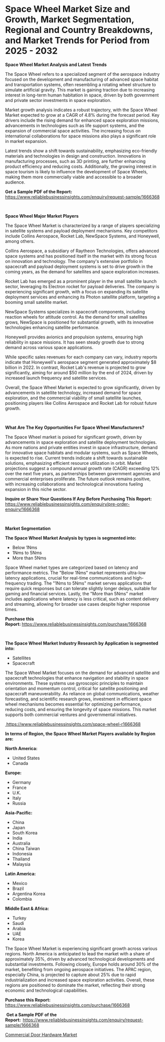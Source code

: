 <p><h1>Space Wheel Market Size and Growth, Market Segmentation, Regional and Country Breakdowns, and Market Trends for Period from 2025 -  2032</h1></p><p><strong>Space Wheel Market Analysis and Latest Trends</strong></p>
<p><p>The Space Wheel refers to a specialized segment of the aerospace industry focused on the development and manufacturing of advanced space habitat and transportation systems, often resembling a rotating wheel structure to simulate artificial gravity. This market is gaining traction due to increasing interest in long-term human habitation in space, driven by both government and private sector investments in space exploration.</p><p>Market growth analysis indicates a robust trajectory, with the Space Wheel Market expected to grow at a CAGR of 4.8% during the forecast period. Key drivers include the rising demand for enhanced space exploration missions, advancements in technologies such as life support systems, and the expansion of commercial space activities. The increasing focus on international collaborations for space missions also plays a significant role in market expansion.</p><p>Latest trends show a shift towards sustainability, emphasizing eco-friendly materials and technologies in design and construction. Innovations in manufacturing processes, such as 3D printing, are further enhancing product efficiency and reducing costs. Additionally, the growing interest in space tourism is likely to influence the development of Space Wheels, making them more commercially viable and accessible to a broader audience.</p></p>
<p><strong>Get a Sample PDF of the Report:&nbsp;</strong> <a href="https://www.reliablebusinessinsights.com/enquiry/request-sample/1666368?utm_campaign=1720&utm_medium=2&utm_source=Github&utm_content=ia&utm_term=23022025&utm_id=space-wheel">https://www.reliablebusinessinsights.com/enquiry/request-sample/1666368</a></p>
<p>&nbsp;</p>
<p><strong>Space Wheel Major Market Players</strong></p>
<p><p>The Space Wheel Market is characterized by a range of players specializing in satellite systems and payload deployment mechanisms. Key competitors include Collins Aerospace, Rocket Lab, NewSpace Systems, and Honeywell, among others.</p><p>Collins Aerospace, a subsidiary of Raytheon Technologies, offers advanced space systems and has positioned itself in the market with its strong focus on innovation and technology. The company's extensive portfolio in spacecraft and payload deployment systems is set to drive growth in the coming years, as the demand for satellites and space exploration increases.</p><p>Rocket Lab has emerged as a prominent player in the small satellite launch sector, leveraging its Electron rocket for payload deliveries. The company is experiencing significant growth, with a focus on expanding its satellite deployment services and enhancing its Photon satellite platform, targeting a booming small satellite market.</p><p>NewSpace Systems specializes in spacecraft components, including reaction wheels for attitude control. As the demand for small satellites grows, NewSpace is positioned for substantial growth, with its innovative technologies enhancing satellite performance.</p><p>Honeywell provides avionics and propulsion systems, ensuring high reliability in space missions. It has seen steady growth due to strong demand across various space applications.</p><p>While specific sales revenues for each company can vary, industry reports indicate that Honeywell's aerospace segment generated approximately $8 billion in 2022. In contrast, Rocket Lab's revenue is projected to grow significantly, aiming for around $50 million by the end of 2024, driven by increased launch frequency and satellite services.</p><p>Overall, the Space Wheel Market is expected to grow significantly, driven by advancements in satellite technology, increased demand for space exploration, and the commercial viability of small satellite launches, positioning players like Collins Aerospace and Rocket Lab for robust future growth.</p></p>
<p>&nbsp;</p>
<p><strong>What Are The Key Opportunities For Space Wheel Manufacturers?</strong></p>
<p><p>The Space Wheel market is poised for significant growth, driven by advancements in space exploration and satellite deployment technologies. As more nations and private entities invest in space infrastructure, demand for innovative space habitats and modular systems, such as Space Wheels, is expected to rise. Current trends indicate a shift towards sustainable solutions, emphasizing efficient resource utilization in orbit. Market projections suggest a compound annual growth rate (CAGR) exceeding 12% over the next five years, as partnerships between government agencies and commercial enterprises proliferate. The future outlook remains positive, with increasing collaborations and technological innovations fueling expansion in this niche sector.</p></p>
<p><strong>Inquire or Share Your Questions If Any Before Purchasing This Report:</strong> <a href="https://www.reliablebusinessinsights.com/enquiry/pre-order-enquiry/1666368?utm_campaign=1720&utm_medium=2&utm_source=Github&utm_content=ia&utm_term=23022025&utm_id=space-wheel">https://www.reliablebusinessinsights.com/enquiry/pre-order-enquiry/1666368</a></p>
<p>&nbsp;</p>
<p><strong>Market Segmentation</strong></p>
<p><strong>The Space Wheel Market Analysis by types is segmented into:</strong></p>
<p><ul><li>Below 1Nms</li><li>1Nms to 5Nms</li><li>More than 5Nms</li></ul></p>
<p><p>Space Wheel market types are categorized based on latency and performance metrics. The "Below 1Nms" market represents ultra-low latency applications, crucial for real-time communications and high-frequency trading. The "1Nms to 5Nms" market serves applications that require quick responses but can tolerate slightly longer delays, suitable for gaming and financial services. Lastly, the "More than 5Nms" market includes applications where latency is less critical, such as content delivery and streaming, allowing for broader use cases despite higher response times.</p></p>
<p><strong>Purchase this Report:&nbsp;</strong><a href="https://www.reliablebusinessinsights.com/purchase/1666368?utm_campaign=1720&utm_medium=2&utm_source=Github&utm_content=ia&utm_term=23022025&utm_id=space-wheel">https://www.reliablebusinessinsights.com/purchase/1666368</a></p>
<p>&nbsp;</p>
<p><strong>The Space Wheel Market Industry Research by Application is segmented into:</strong></p>
<p><ul><li>Satellites</li><li>Spacecraft</li></ul></p>
<p><p>The Space Wheel Market focuses on the demand for advanced satellite and spacecraft technologies that enhance navigation and stability in space environments. These systems use gyroscopic principles to maintain orientation and momentum control, critical for satellite positioning and spacecraft maneuverability. As reliance on global communications, weather forecasting, and scientific research grows, investment in efficient space wheel mechanisms becomes essential for optimizing performance, reducing costs, and ensuring the longevity of space missions. This market supports both commercial ventures and governmental initiatives.</p></p>
<p><a href="https://www.reliablebusinessinsights.com/space-wheel-r1666368?utm_campaign=1720&utm_medium=2&utm_source=Github&utm_content=ia&utm_term=23022025&utm_id=space-wheel">&nbsp;https://www.reliablebusinessinsights.com/space-wheel-r1666368</a></p>
<p><strong>In terms of Region, the Space Wheel Market Players available by Region are:</strong></p>
<p>
    <p> <strong> North America: </strong>
        <ul>
            <li>United States</li>
            <li>Canada</li>
        </ul>
        </p> 
    <p> <strong> Europe: </strong>
        <ul>
            <li>Germany</li>
            <li>France</li>
            <li>U.K.</li>
            <li>Italy</li>
            <li>Russia</li>
        </ul>
        </p> 
    <p> <strong> Asia-Pacific: </strong>
        <ul>
            <li>China</li>
            <li>Japan</li>
            <li>South Korea</li>
            <li>India</li>
            <li>Australia</li>
            <li>China Taiwan</li>
            <li>Indonesia</li>
            <li>Thailand</li>
            <li>Malaysia</li>
        </ul>
        </p> 
    <p> <strong> Latin America: </strong>
        <ul>
            <li>Mexico</li>
            <li>Brazil</li>
            <li>Argentina Korea</li>
            <li>Colombia</li>
        </ul>
        </p> 
    <p> <strong> Middle East & Africa: </strong>
        <ul>
            <li>Turkey</li>
            <li>Saudi</li>
            <li>Arabia</li>
            <li>UAE</li>
            <li>Korea</li>
        </ul>
    </p>
    </p>
<p><p>The Space Wheel Market is experiencing significant growth across various regions. North America is anticipated to lead the market with a share of approximately 35%, driven by advanced technological developments and substantial investments. Following closely, Europe holds around 30% of the market, benefiting from ongoing aerospace initiatives. The APAC region, especially China, is projected to capture about 25% due to rapid industrialization and increased space exploration activities. Overall, these regions are positioned to dominate the market, reflecting their strong economic and technological capabilities.</p></p>
<p><strong>Purchase this Report: </strong><a href="https://www.reliablebusinessinsights.com/purchase/1666368?utm_campaign=1720&utm_medium=2&utm_source=Github&utm_content=ia&utm_term=23022025&utm_id=space-wheel">https://www.reliablebusinessinsights.com/purchase/1666368</a></p>
<p>&nbsp;<strong>Get a Sample PDF of the Report:&nbsp;&nbsp;</strong><a href="https://www.reliablebusinessinsights.com/enquiry/request-sample/1666368?utm_campaign=1720&utm_medium=2&utm_source=Github&utm_content=ia&utm_term=23022025&utm_id=space-wheel">https://www.reliablebusinessinsights.com/enquiry/request-sample/1666368</a></p>
<p><strong></strong></p>
<p><p><a href="https://github.com/marlanamarvn/Market-Research-Report-List-1/blob/main/commercial-door-hardware-market.md?utm_campaign=1720&utm_medium=2&utm_source=Github&utm_content=ia&utm_term=23022025&utm_id=space-wheel">Commercial Door Hardware Market</a></p></p>